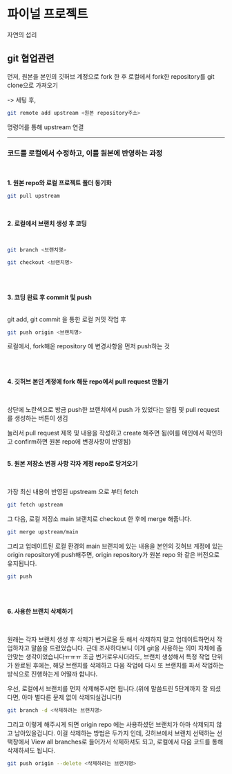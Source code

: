 # 파이널 프로젝트

자연의 섭리

## git 협업관련

먼저, 원본을 본인의 깃허브 계정으로 fork 한 후
로컬에서 fork한 repository를 git clone으로 가져오기

-> 세팅 후,

```bash
git remote add upstream <원본 repository주소>
```

명령어를 통해 upstream 연결

---

### 코드를 로컬에서 수정하고, 이를 원본에 반영하는 과정

<br>

**1. 원본 repo와 로컬 프로젝트 폴더 동기화**

```bash
git pull upstream
```

<br>

**2. 로컬에서 브랜치 생성 후 코딩**

<br>

```bash
git branch <브랜치명>

git checkout <브랜치명>
```

<br><br>

**3. 코딩 완료 후 commit 및 push**

<br>
git add, git commit 을 통한 로컬 커밋 작업 후

```bash
git push origin <브랜치명>
```

로컬에서, fork해온 repository 에 변경사항을 먼저 push하는 것

<br>
<br>

**4. 깃허브 본인 계정에 fork 해둔 repo에서 pull request 만들기**

<br>

상단에 노란색으로 방금 push한 브랜치에서 push 가 있었다는 알림 및 pull request를 생성하는 버튼이 생김

눌러서 pull request 제목 및 내용을 작성하고 create 해주면 됨(이를 메인에서 확인하고 confirm하면 원본 repo에 변경사항이 반영됨)
<br>
<br>

**5. 원본 저장소 변경 사항 각자 계정 repo로 당겨오기**

<br>

가장 최신 내용이 반영된 upstream 으로 부터 fetch

```bash
git fetch upstream
```

그 다음, 로컬 저장소 main 브랜치로 checkout 한 후에 merge 해줍니다.

```bash
git merge upstream/main
```

그리고 업데이트된 로컬 환경의 main 브랜치에 있는 내용을 본인의 깃허브 계정에 있는 origin repository에 push해주면, origin repository가 원본 repo 와 같은 버전으로 유지됩니다.

```bash
git push
```

<br>
<br>

**6. 사용한 브랜치 삭제하기**

<br>

원래는 각자 브랜치 생성 후 삭제가 번거로울 듯 해서 삭제하지 말고 업데이트하면서 작업하자고 말씀을 드렸었습니다. 근데 조사하다보니 이게 git을 사용하는 의미 자체에 좀 안맞는 생각이었습니다ㅠㅠㅠ 조금 번거로우시더라도, 브랜치 생성해서 특정 작업 단위가 완료된 후에는, 해당 브랜치를 삭제하고 다음 작업에 다시 또 브랜치를 파서 작업하는 방식으로 진행하는게 어떨까 합니다.

우선, 로컬에서 브랜치를 먼저 삭제해주시면 됩니다.(위에 말씀드린 5단계까지 잘 되셨다면, 아마 별다른 문제 없이 삭제되실겁니다!)

```bash
git branch -d <삭제하려는 브랜치명>
```

그리고 이렇게 해주시게 되면 origin repo 에는 사용하셨던 브랜치가 아마 삭제되지 않고 남아있을겁니다. 이걸 삭제하는 방법은 두가지 인데, 깃허브에서 브랜치 선택하는 선택창에서 View all branches로 들어가서 삭제하셔도 되고, 로컬에서 다음 코드를 통해 삭제하셔도 됩니다.

```bash
git push origin --delete <삭제하려는 브랜치명>
```
